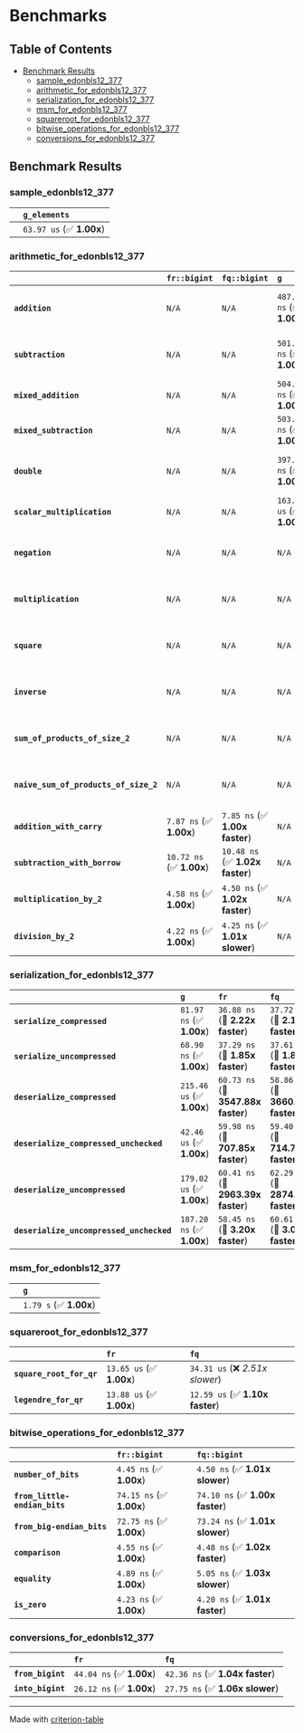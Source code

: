 # Benchmarks

## Table of Contents

- [Benchmark Results](#benchmark-results)
    - [sample_edonbls12_377](#sample_edonbls12_377)
    - [arithmetic_for_edonbls12_377](#arithmetic_for_edonbls12_377)
    - [serialization_for_edonbls12_377](#serialization_for_edonbls12_377)
    - [msm_for_edonbls12_377](#msm_for_edonbls12_377)
    - [squareroot_for_edonbls12_377](#squareroot_for_edonbls12_377)
    - [bitwise_operations_for_edonbls12_377](#bitwise_operations_for_edonbls12_377)
    - [conversions_for_edonbls12_377](#conversions_for_edonbls12_377)

## Benchmark Results

### sample_edonbls12_377

|        | `g_elements`              |
|:-------|:------------------------- |
|        | `63.97 us` (✅ **1.00x**)  |

### arithmetic_for_edonbls12_377

|                                       | `fr::bigint`             | `fq::bigint`                    | `g`                       | `fq`                             | `fr`                              |
|:--------------------------------------|:-------------------------|:--------------------------------|:--------------------------|:---------------------------------|:--------------------------------- |
| **`addition`**                        | `N/A`                    | `N/A`                           | `487.05 ns` (✅ **1.00x**) | `11.06 ns` (🚀 **44.06x faster**) | `11.11 ns` (🚀 **43.84x faster**)  |
| **`subtraction`**                     | `N/A`                    | `N/A`                           | `501.10 ns` (✅ **1.00x**) | `11.46 ns` (🚀 **43.73x faster**) | `11.54 ns` (🚀 **43.44x faster**)  |
| **`mixed_addition`**                  | `N/A`                    | `N/A`                           | `504.61 ns` (✅ **1.00x**) | `N/A`                            | `N/A`                             |
| **`mixed_subtraction`**               | `N/A`                    | `N/A`                           | `503.91 ns` (✅ **1.00x**) | `N/A`                            | `N/A`                             |
| **`double`**                          | `N/A`                    | `N/A`                           | `397.14 ns` (✅ **1.00x**) | `10.73 ns` (🚀 **37.01x faster**) | `6.56 ns` (🚀 **60.54x faster**)   |
| **`scalar_multiplication`**           | `N/A`                    | `N/A`                           | `163.04 us` (✅ **1.00x**) | `N/A`                            | `N/A`                             |
| **`negation`**                        | `N/A`                    | `N/A`                           | `N/A`                     | `8.27 ns` (✅ **1.02x slower**)   | `8.09 ns` (✅ **1.00x**)           |
| **`multiplication`**                  | `N/A`                    | `N/A`                           | `N/A`                     | `44.85 ns` (✅ **1.05x faster**)  | `46.99 ns` (✅ **1.00x**)          |
| **`square`**                          | `N/A`                    | `N/A`                           | `N/A`                     | `39.30 ns` (✅ **1.03x slower**)  | `38.05 ns` (✅ **1.00x**)          |
| **`inverse`**                         | `N/A`                    | `N/A`                           | `N/A`                     | `7.13 us` (✅ **1.02x slower**)   | `6.98 us` (✅ **1.00x**)           |
| **`sum_of_products_of_size_2`**       | `N/A`                    | `N/A`                           | `N/A`                     | `64.00 ns` (✅ **1.12x faster**)  | `71.38 ns` (✅ **1.00x**)          |
| **`naive_sum_of_products_of_size_2`** | `N/A`                    | `N/A`                           | `N/A`                     | `98.98 ns` (✅ **1.03x slower**)  | `96.48 ns` (✅ **1.00x**)          |
| **`addition_with_carry`**             | `7.87 ns` (✅ **1.00x**)  | `7.85 ns` (✅ **1.00x faster**)  | `N/A`                     | `N/A`                            | `N/A`                             |
| **`subtraction_with_borrow`**         | `10.72 ns` (✅ **1.00x**) | `10.48 ns` (✅ **1.02x faster**) | `N/A`                     | `N/A`                            | `N/A`                             |
| **`multiplication_by_2`**             | `4.58 ns` (✅ **1.00x**)  | `4.50 ns` (✅ **1.02x faster**)  | `N/A`                     | `N/A`                            | `N/A`                             |
| **`division_by_2`**                   | `4.22 ns` (✅ **1.00x**)  | `4.25 ns` (✅ **1.01x slower**)  | `N/A`                     | `N/A`                            | `N/A`                             |

### serialization_for_edonbls12_377

|                                          | `g`                       | `fr`                               | `fq`                                |
|:-----------------------------------------|:--------------------------|:-----------------------------------|:----------------------------------- |
| **`serialize_compressed`**               | `81.97 ns` (✅ **1.00x**)  | `36.88 ns` (🚀 **2.22x faster**)    | `37.72 ns` (🚀 **2.17x faster**)     |
| **`serialize_uncompressed`**             | `68.90 ns` (✅ **1.00x**)  | `37.29 ns` (🚀 **1.85x faster**)    | `37.61 ns` (🚀 **1.83x faster**)     |
| **`deserialize_compressed`**             | `215.46 us` (✅ **1.00x**) | `60.73 ns` (🚀 **3547.88x faster**) | `58.86 ns` (🚀 **3660.64x faster**)  |
| **`deserialize_compressed_unchecked`**   | `42.46 us` (✅ **1.00x**)  | `59.98 ns` (🚀 **707.85x faster**)  | `59.40 ns` (🚀 **714.76x faster**)   |
| **`deserialize_uncompressed`**           | `179.02 us` (✅ **1.00x**) | `60.41 ns` (🚀 **2963.39x faster**) | `62.29 ns` (🚀 **2874.12x faster**)  |
| **`deserialize_uncompressed_unchecked`** | `187.20 ns` (✅ **1.00x**) | `58.45 ns` (🚀 **3.20x faster**)    | `60.61 ns` (🚀 **3.09x faster**)     |

### msm_for_edonbls12_377

|        | `g`                     |
|:-------|:----------------------- |
|        | `1.79 s` (✅ **1.00x**)  |

### squareroot_for_edonbls12_377

|                          | `fr`                     | `fq`                             |
|:-------------------------|:-------------------------|:-------------------------------- |
| **`square_root_for_qr`** | `13.65 us` (✅ **1.00x**) | `34.31 us` (❌ *2.51x slower*)    |
| **`legendre_for_qr`**    | `13.88 us` (✅ **1.00x**) | `12.59 us` (✅ **1.10x faster**)  |

### bitwise_operations_for_edonbls12_377

|                               | `fr::bigint`             | `fq::bigint`                     |
|:------------------------------|:-------------------------|:-------------------------------- |
| **`number_of_bits`**          | `4.45 ns` (✅ **1.00x**)  | `4.50 ns` (✅ **1.01x slower**)   |
| **`from_little-endian_bits`** | `74.15 ns` (✅ **1.00x**) | `74.10 ns` (✅ **1.00x faster**)  |
| **`from_big-endian_bits`**    | `72.75 ns` (✅ **1.00x**) | `73.24 ns` (✅ **1.01x slower**)  |
| **`comparison`**              | `4.55 ns` (✅ **1.00x**)  | `4.48 ns` (✅ **1.02x faster**)   |
| **`equality`**                | `4.89 ns` (✅ **1.00x**)  | `5.05 ns` (✅ **1.03x slower**)   |
| **`is_zero`**                 | `4.23 ns` (✅ **1.00x**)  | `4.20 ns` (✅ **1.01x faster**)   |

### conversions_for_edonbls12_377

|                   | `fr`                     | `fq`                             |
|:------------------|:-------------------------|:-------------------------------- |
| **`from_bigint`** | `44.04 ns` (✅ **1.00x**) | `42.36 ns` (✅ **1.04x faster**)  |
| **`into_bigint`** | `26.12 ns` (✅ **1.00x**) | `27.75 ns` (✅ **1.06x slower**)  |

---
Made with [criterion-table](https://github.com/nu11ptr/criterion-table)

